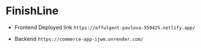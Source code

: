 # FinishLine


- Frontend Deployed link `https://effulgent-pavlova-559425.netlify.app/`

- Backend `https://commerce-app-ijwm.onrender.com/`